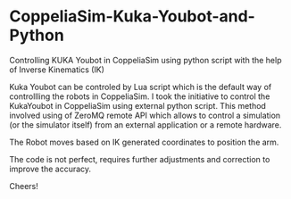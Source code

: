 # CoppeliaSim-Kuka-Youbot-and-Python
Controlling KUKA Youbot in CoppeliaSim using python script with the help of Inverse Kinematics (IK)

Kuka Youbot can be controled by Lua script which is the default way of controllling the robots in CoppeliaSim. I took the initiative to control the KukaYoubot in CoppeliaSim using external python script. This method involved using of ZeroMQ remote API which allows to control a simulation (or the simulator itself) from an external application or a remote hardware. 

The Robot moves based on IK generated coordinates to position the arm. 

The code is not perfect, requires further adjustments and correction to improve the accuracy.

Cheers!
